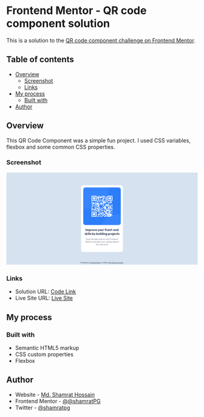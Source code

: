 # Frontend Mentor - QR code component solution

This is a solution to the [QR code component challenge on Frontend Mentor](https://www.frontendmentor.io/challenges/qr-code-component-iux_sIO_H). 

## Table of contents

- [Overview](#overview)
  - [Screenshot](#screenshot)
  - [Links](#links)
- [My process](#my-process)
  - [Built with](#built-with)
- [Author](#author)


## Overview
This QR Code Component was a simple fun project. I used CSS variables, flexbox and some common CSS properties.

### Screenshot

![](images/screenshot.png)


### Links

- Solution URL: [Code Link](https://github.com/shamratPG/QR-Code)
- Live Site URL: [Live Site](https://shamratpg.github.io/QR-Code/)

## My process

### Built with

- Semantic HTML5 markup
- CSS custom properties
- Flexbox

## Author

- Website - [Md. Shamrat Hossain](https://github.com/shamratPG)
- Frontend Mentor - [@@shamratPG](https://www.frontendmentor.io/profile/shamratPG)
- Twitter - [@shamratpg](https://twitter.com/shamratpg)

